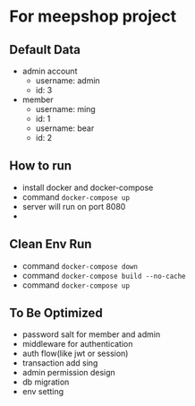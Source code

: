 # For meepshop project

## Default Data
- admin account
  - username: admin
  - id: 3
- member
  - username: ming
  - id: 1
  - username: bear
  - id: 2

## How to run
- install docker and docker-compose
- command `docker-compose up`
- server will run on port 8080
- 

## Clean Env Run
- command `docker-compose down`
- command `docker-compose build --no-cache`
- command `docker-compose up`

## To Be Optimized
- password salt for member and admin
- middleware for authentication
- auth flow(like jwt or session)
- transaction add sing
- admin permission design
- db migration
- env setting
